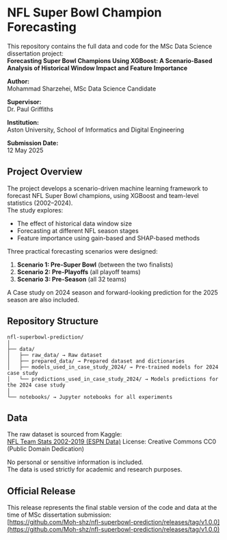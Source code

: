 # NFL Super Bowl Champion Forecasting

This repository contains the full data and code for the MSc Data Science dissertation project:  
**Forecasting Super Bowl Champions Using XGBoost: A Scenario-Based Analysis of Historical Window Impact and Feature Importance**

**Author:**  
Mohammad Sharzehei, MSc Data Science Candidate  

**Supervisor:**  
Dr. Paul Griffiths  

**Institution:**  
Aston University, School of Informatics and Digital Engineering  

**Submission Date:**  
12 May 2025

## Project Overview

The project develops a scenario-driven machine learning framework to forecast NFL Super Bowl champions, using XGBoost and team-level statistics (2002–2024).  
The study explores:
- The effect of historical data window size
- Forecasting at different NFL season stages
- Feature importance using gain-based and SHAP-based methods

Three practical forecasting scenarios were designed:
1. **Scenario 1: Pre-Super Bowl** (between the two finalists)
2. **Scenario 2: Pre-Playoffs** (all playoff teams)
3. **Scenario 3: Pre-Season** (all 32 teams)

A Case study on 2024 season and forward-looking prediction for the 2025 season are also included.

## Repository Structure

```
nfl-superbowl-prediction/
│
├── data/
│   ├── raw_data/ → Raw dataset
│   ├── prepared_data/ → Prepared dataset and dictionaries
│   ├── models_used_in_case_study_2024/ → Pre-trained models for 2024 case study
│   └── predictions_used_in_case_study_2024/ → Models predictions for the 2024 case study
│
└── notebooks/ → Jupyter notebooks for all experiments
```

## Data

The raw dataset is sourced from Kaggle:  
[NFL Team Stats 2002-2019 (ESPN Data)](https://www.kaggle.com/datasets/cviaxmiwnptr/nfl-team-stats-20022019-espn)
License: Creative Commons CC0 (Public Domain Dedication)

No personal or sensitive information is included.  
The data is used strictly for academic and research purposes.

## Official Release

This release represents the final stable version of the code and data at the time of MSc dissertation submission:  
[https://github.com/Moh-shz/nfl-superbowl-prediction/releases/tag/v1.0.0](https://github.com/Moh-shz/nfl-superbowl-prediction/releases/tag/v1.0.0)
